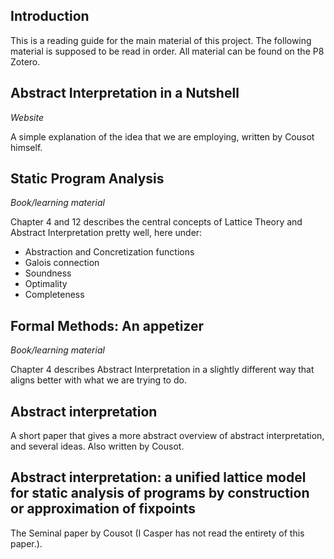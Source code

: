 
## Introduction

This is a reading guide for the main material of this project.
The following material is supposed to be read in order.
All material can be found on the P8 Zotero.

## Abstract Interpretation in a Nutshell

*Website*

A simple explanation of the idea that we are employing, written by Cousot himself.

## Static Program Analysis

*Book/learning material*

Chapter 4 and 12 describes the central concepts of Lattice Theory and Abstract Interpretation pretty well, here under:
- Abstraction and Concretization functions
- Galois connection
- Soundness
- Optimality
- Completeness

## Formal Methods: An appetizer

*Book/learning material*

Chapter 4 describes Abstract Interpretation in a slightly different way that aligns better with what we are trying to do.

## Abstract interpretation

A short paper that gives a more abstract overview of abstract interpretation, and several ideas.
Also written by Cousot.

## Abstract interpretation: a unified lattice model for static analysis of programs by construction or approximation of fixpoints

The Seminal paper by Cousot (I Casper has not read the entirety of this paper.).
